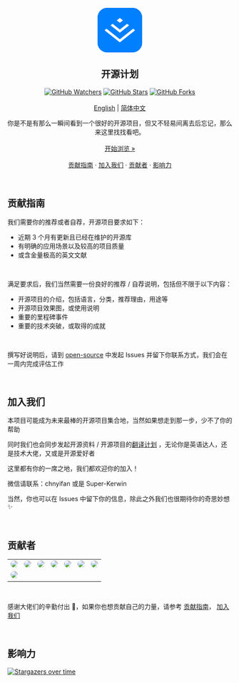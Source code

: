 <p align="center">
  <a href="#">
    <img src="./public/logo.png" alt="juejin logo" width="100" height="100">
  </a>
</p>

<h2 align="center">开源计划</h2>

<p align="center">
  <a title="GitHub Watchers" target="_blank" href="https://github.com/juejin-im/open-source/watchers"><img alt="GitHub Watchers" src="https://img.shields.io/github/watchers/juejin-im/open-source.svg?label=Watchers&style=social"></a>  
  <a title="GitHub Stars" target="_blank" href="https://github.com/juejin-im/open-source/stargazers"><img alt="GitHub Stars" src="https://img.shields.io/github/stars/juejin-im/open-source.svg?label=Stars&style=social"></a>  
  <a title="GitHub Forks" target="_blank" href="https://github.com/juejin-im/open-source/network/members"><img alt="GitHub Forks" src="https://img.shields.io/github/forks/juejin-im/open-source.svg?label=Forks&style=social"></a>
  <br>  
  <br>
  <a title="English" href="README_EN.md">English</a> | <a title="简体中文" href="#">简体中文</a></p> 
<p align="center">  
  你是不是有那么一瞬间看到一个很好的开源项目，但又不轻易间离去后忘记，那么来这里找找看吧。
  <br>  
  <br>
  <a href="https://juejin-im.github.io/open-source/">开始浏览 »</a>
  <br>
  <br>
  <a href="#贡献指南">贡献指南</a>
  ·
  <a href="#加入我们">加入我们</a>
  ·
  <a href="#贡献者">贡献者</a>
  ·
  <a href="#影响力">影响力</a>
</p>

<br/>

## 贡献指南

我们需要你的推荐或者自荐，开源项目要求如下：

- 近期 3 个月有更新且已经在维护的开源库
- 有明确的应用场景以及较高的项目质量
- 或含金量极高的英文文献

<br/>

满足要求后，我们当然需要一份良好的推荐 / 自荐说明，包括但不限于以下内容：

- 开源项目的介绍，包括语言，分类，推荐理由，用途等
- 开源项目效果图，或使用说明
- 重要的里程碑事件
- 重要的技术突破，或取得的成就

<br/>

撰写好说明后，请到 [open-source](https://github.com/juejin-im/open-source/issues) 中发起 Issues 并留下你联系方式，我们会在一周内完成评估工作

<br/>

## 加入我们

本项目可能成为未来最棒的开源项目集合地，当然如果想走到那一步，少不了你的帮助

同时我们也会同步发起开源资料 / 开源项目的[翻译计划](https://github.com/juejin-im/open-source-translation) ，无论你是英语达人，还是技术大佬，又或是开源爱好者

这里都有你的一席之地，我们都欢迎你的加入！

微信请联系：chnyifan 或是 Super-Kerwin

当然，你也可以在 Issues 中留下你的信息，除此之外我们也很期待你的奇思妙想 ✨

<br/>

## 贡献者

<table>
  <tr>
    <td align="center"><a href="http://www.itcodes.cn/"><img src="https://avatars2.githubusercontent.com/u/8282645?v=4" width="80px;" style="border-radius: 80px;"/><br/></a></td>
    <td align="center"><a href="https://www.kkzhilu.xyz/"><img src="https://avatars2.githubusercontent.com/u/34807944?v=4" width="80px;" style="border-radius: 80px;"/><br/></a></td>
    <td align="center"><a href="https://dingxuewen.com/"><img src="https://avatars3.githubusercontent.com/u/26959437?v=4" width="80px;" style="border-radius: 80px;"/><br/></a></td>
    <td align="center"><a href="https://juejin.im/user/5c1b4d04e51d450eca5af1dd"><img src="https://avatars0.githubusercontent.com/u/45115006?v=4" width="80px;" style="border-radius: 80px;"/><br/></a></td>
    <td align="center"><a href="https://youngjuning.js.org/"><img src="https://avatars2.githubusercontent.com/u/13204332?v=4" width="80px;" style="border-radius: 80px;"/><br/></a></td>
    <td align="center"><a href="https://github.com/Cookieboty"><img src="https://avatars3.githubusercontent.com/u/13778283?v=4" width="80px;" style="border-radius: 80px;"/><br/></a></td>
    <td align="center"><a href="https://juejin.im/user/59c7ae3d518825788565af37"><img src="https://avatars0.githubusercontent.com/u/31562877?v=4" width="80px;" style="border-radius: 80px;"/><br/></a></td>
  </tr>
  <tr>
    <td align="center"><a href="https://github.com/he-erduo"><img src="https://avatars2.githubusercontent.com/u/33930171?v=4" width="80px;" style="border-radius: 80px;"/><br/></a></td>
  </tr>
</table>
<br/>

感谢大佬们的辛勤付出 🤞，如果你也想贡献自己的力量，请参考 [贡献指南](#贡献指南)， [加入我们](#加入我们)

<br/>

## 影响力

[![Stargazers over time](https://starchart.cc/juejin-im/open-source.svg)](https://starchart.cc/juejin-im/open-source)
